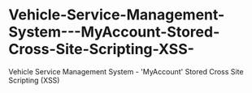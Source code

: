 # Vehicle-Service-Management-System---MyAccount-Stored-Cross-Site-Scripting-XSS-
Vehicle Service Management System - 'MyAccount' Stored Cross Site Scripting (XSS)
